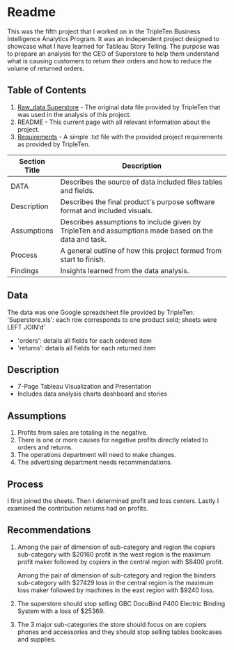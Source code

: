 
# Readme

This was the fifth project that I worked on in the TripleTen Business Intelligence Analytics Program. It was an independent project designed to showcase what I have learned for Tableau Story Telling. The purpose was to prepare an analysis for the CEO of Superstore to help them understand what is causing customers to return their orders and how to reduce the volume of returned orders.

## Table of Contents

1. [Raw_data Superstore](https://github.com/mudumbaigth/Dataprojects_Tripleten/blob/main/Superstore/Raw_data%20Superstore.xls) - The original data file provided by TripleTen that was used in the analysis of this project.
2. README - This current page with all relevant information about the project.
3. [Requirements](https://github.com/mudumbaigth/Dataprojects_Tripleten/blob/main/Superstore/Requirements.txt) - A simple .txt file with the provided project requirements as provided by TripleTen.

| Section Title | Description |
| ------------- | ----------- |
| DATA          | Describes the source of data included files tables and fields. |
| Description   | Describes the final product's purpose software format and included visuals. |
| Assumptions   | Describes assumptions to include given by TripleTen and assumptions made based on the data and task. |
| Process       | A general outline of how this project formed from start to finish. |
| Findings      | Insights learned from the data analysis. |

## Data

The data was one Google spreadsheet file provided by TripleTen:
'Superstore.xls': each row corresponds to one product sold; sheets were LEFT JOIN'd'
- 'orders': details all fields for each ordered item
- 'returns': details all fields for each returned item

## Description

- 7-Page Tableau Visualization and Presentation
- Includes data analysis charts dashboard and stories

## Assumptions

1. Profits from sales are totaling in the negative.
2. There is one or more causes for negative profits directly related to orders and returns.
3. The operations department will need to make changes.
4. The advertising department needs recommendations.

## Process

I first joined the sheets. Then I determined profit and loss centers. Lastly I examined the contribution returns had on profits.

## Recommendations

1. Among the pair of dimension of sub-category and region the copiers sub-category with $20160 profit in the west region is the maximum profit maker followed by copiers in the central region with $8400 profit.

   Among the pair of dimension of sub-category and region the binders sub-category with $27429 loss in the central region is the maximum loss maker followed by machines in the east region with $9240 loss.
2. The superstore should stop selling GBC DocuBind P400 Electric Binding System with a loss of $25369.
3. The 3 major sub-categories the store should focus on are copiers phones and accessories and they should stop selling tables bookcases and supplies.
